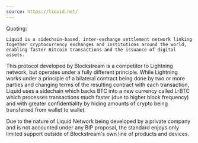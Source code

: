 ```yaml
---
source: https://liquid.net/
---
```

Quoting:
```
Liquid is a sidechain-based, inter-exchange settlement network linking together cryptocurrency exchanges and institutions around the world, enabling faster Bitcoin transactions and the issuance of digital assets.
```
This protocol developed by Blockstream is a competitor to Lightning network, but operates under a fully different principle. While Lightning works under a principle of a bilateral contract being done by two or more parties and changing terms of the resulting contract with each transaction, Liquid uses a sidechain which backs BTC into a new currency called L-BTC which processes transactions much faster (due to higher block frequency) and with greater confidentiality by hiding amounts of crypto being transferred from wallet to wallet.

Due to the nature of Liquid Network being developed by a private company and is not accounted under any BIP proposal, the standard enjoys only limited support outside of Blockstream's own line of products and devices.